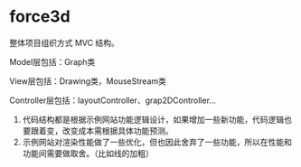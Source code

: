 # force3d

整体项目组织方式 MVC 结构。

Model层包括：Graph类

View层包括：Drawing类，MouseStream类

Controller层包括：layoutController、grap2DController...

1. 代码结构都是根据示例网站功能逻辑设计，如果增加一些新功能，代码逻辑也要跟着变，改变成本需根据具体功能预测。
2. 示例网站对渲染性能做了一些优化，但也因此舍弃了一些功能，所以在性能和功能间需要做取舍。（比如线的加粗）
